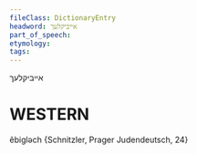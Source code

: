 ```yaml
---
fileClass: DictionaryEntry
headword: אייביקלעך
part_of_speech: 
etymology: 
tags: 
---
```

אייביקלעך

WESTERN
========

êbigləch {Schnitzler, Prager Judendeutsch, 24}